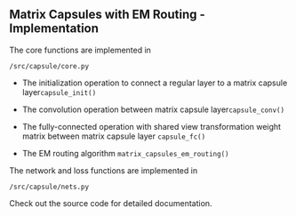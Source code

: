 ## Matrix Capsules with EM Routing - Implementation

The core functions are implemented in 

```
/src/capsule/core.py
```

+ The initialization operation to connect a regular layer to a matrix capsule layer`capsule_init()`

+ The convolution operation between matrix capsule layer`capsule_conv()`
 
+ The fully-connected operation with shared view transformation weight matrix between matrix capsule layer `capsule_fc()`

+ The EM routing algorithm `matrix_capsules_em_routing()`

The network and loss functions are implemented in

```
/src/capsule/nets.py
```

Check out the source code for detailed documentation.

